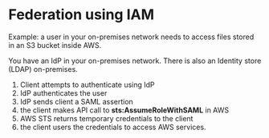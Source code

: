# Federation using IAM

Example: a user in your on-premises network needs to access files stored in an S3 bucket inside AWS.&#x20;

You have an IdP in your on-premises network. There is also an Identity store (LDAP) on-premises.&#x20;

1. Client attempts to authenticate using IdP&#x20;
2. IdP authenticates the user
3. IdP sends client a SAML assertion
4. the client makes API call to **sts:AssumeRoleWithSAML** in AWS&#x20;
5. AWS STS returns temporary credentials to the client
6. the client users the credentials to access AWS services.&#x20;


